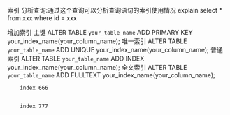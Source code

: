 索引
	分析查询:通过这个查询可以分析查询语句的索引使用情况
	explain select * from xxx where id = xxx

增加索引
	主键
		ALTER TABLE `your_table_name`
		ADD PRIMARY KEY your_index_name(your_column_name);
	唯一索引
		ALTER TABLE `your_table_name`
		ADD UNIQUE your_index_name(your_column_name);
	普通索引
		ALTER TABLE `your_table_name`
		ADD INDEX your_index_name(your_column_name);
	全文索引
		ALTER TABLE `your_table_name`
		ADD FULLTEXT your_index_name(your_column_name);




		index 666


		index 777